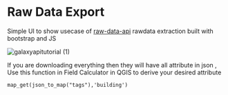 # Raw Data Export
Simple UI to show usecase of [raw-data-api](https://github.com/hotosm/raw-data-api) rawdata extraction built with bootstrap and JS 


![galaxyapitutorial (1)](https://user-images.githubusercontent.com/36752999/192739408-c3c0fe75-e2f8-4a9b-905d-c151332f48ae.gif)

If you are downloading everything then they will have all attribute in json , Use this function in Field Calculator in  QGIS to derive your desired attribute
```
map_get(json_to_map("tags"),'building')
```
